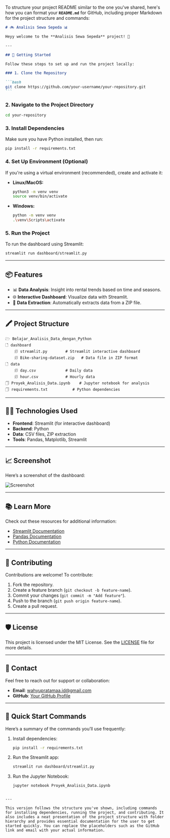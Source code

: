To structure your project README similar to the one you've shared, here's how you can format your **`README.md`** for GitHub, including proper Markdown for the project structure and commands:

````markdown
# 🚲 Analisis Sewa Sepeda 📊

Heyy welcome to the **Analisis Sewa Sepeda** project! 🚀

---

## 🚀 Getting Started

Follow these steps to set up and run the project locally:

### 1. Clone the Repository

```bash
git clone https://github.com/your-username/your-repository.git
```
````

### 2. Navigate to the Project Directory

```bash
cd your-repository
```

### 3. Install Dependencies

Make sure you have Python installed, then run:

```bash
pip install -r requirements.txt
```

### 4. Set Up Environment (Optional)

If you're using a virtual environment (recommended), create and activate it:

- **Linux/MacOS:**

  ```bash
  python3 -m venv venv
  source venv/bin/activate
  ```

- **Windows:**
  ```bash
  python -m venv venv
  .\venv\Scripts\activate
  ```

### 5. Run the Project

To run the dashboard using Streamlit:

```bash
streamlit run dashboard/streamlit.py
```

---

## 📦 Features

- 📊 **Data Analysis**: Insight into rental trends based on time and seasons.
- 🌐 **Interactive Dashboard**: Visualize data with Streamlit.
- 🧹 **Data Extraction**: Automatically extracts data from a ZIP file.

---

## 🖍️ Project Structure

```
🗁 Belajar_Analisis_Data_dengan_Python
🗋 dashboard
    🗊 streamlit.py        # Streamlit interactive dashboard
    🗊 Bike-sharing-dataset.zip   # Data file in ZIP format
🗋 data
    🗊 day.csv             # Daily data
    🗊 hour.csv            # Hourly data
🗍 Proyek_Analisis_Data.ipynb    # Jupyter notebook for analysis
🗍 requirements.txt           # Python dependencies
```

---

## 👩‍💻 Technologies Used

- **Frontend**: Streamlit (for interactive dashboard)
- **Backend**: Python
- **Data**: CSV files, ZIP extraction
- **Tools**: Pandas, Matplotlib, Streamlit

---

## 📈 Screenshot

Here’s a screenshot of the dashboard:

![Screenshot](https://imgur.com/a/N2XzfGK)

---

## 📚 Learn More

Check out these resources for additional information:

- [Streamlit Documentation](https://docs.streamlit.io/)
- [Pandas Documentation](https://pandas.pydata.org/pandas-docs/stable/)
- [Python Documentation](https://docs.python.org/3/)

---

## 🤝 Contributing

Contributions are welcome! To contribute:

1. Fork the repository.
2. Create a feature branch (`git checkout -b feature-name`).
3. Commit your changes (`git commit -m "Add feature"`).
4. Push to the branch (`git push origin feature-name`).
5. Create a pull request.

---

## 🛡️ License

This project is licensed under the MIT License. See the [LICENSE](LICENSE) file for more details.

---

## 📧 Contact

Feel free to reach out for support or collaboration:

- **Email**: wahyupratamaa.id@gmail.com
- **GitHub**: [Your GitHub Profile](https://github.com/your-username)

---

## 🚀 Quick Start Commands

Here’s a summary of the commands you’ll use frequently:

1. Install dependencies:
   ```bash
   pip install -r requirements.txt
   ```
2. Run the Streamlit app:
   ```bash
   streamlit run dashboard/streamlit.py
   ```
3. Run the Jupyter Notebook:
   ```bash
   jupyter notebook Proyek_Analisis_Data.ipynb
   ```

```

---

This version follows the structure you've shown, including commands for installing dependencies, running the project, and contributing. It also includes a neat presentation of the project structure with folder hierarchy and provides essential documentation for the user to get started quickly. You can replace the placeholders such as the GitHub link and email with your actual information.
```
